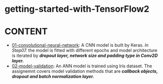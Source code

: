 # getting-started-with-TensorFlow2
# CONTENT
- [01-convolutional-neural-network](https://github.com/gamzekecibas/getting-started-with-TensorFlow2/blob/main/01-convolutional-neural-network.ipynb): A CNN model is built by Keras. *In Step07.* the model is fitted with different epochs and model architecture is iterated by ***dropout layer, network size and padding type in Conv2D layer.***  
- [02-model-validation](https://github.com/gamzekecibas/getting-started-with-TensorFlow2/blob/main/02-model-validation.ipynb): An ANN model is trained using Iris dataset. The assignemnt covers model validation methods that are ***callback objects, dropout and batch normalization layer.***  
